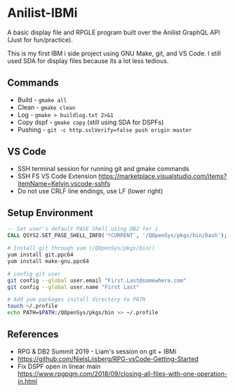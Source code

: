 # Anilist-IBMi


A basic display file and RPGLE program built over the Anilist GraphQL API (Just for fun/practice).


This is my first IBM i side project using GNU Make, git, and VS Code.
I still used SDA for display files because its a lot less tedious.


## Commands
* Build - ```gmake all```
* Clean - ```gmake clean```
* Log - ```gmake > buildlog.txt 2>&1```
* Copy dspf - ```gmake copy``` (still using SDA for DSPFs)
* Pushing - ```git -c http.sslVerify=false push origin master```


## VS Code
* SSH terminal session for running git and gmake commands
* SSH FS VS Code Extension https://marketplace.visualstudio.com/items?itemName=Kelvin.vscode-sshfs
* Do not use CRLF line endings, use LF (lower right)


## Setup Environment 
```sql
-- Set user's default PASE Shell using DB2 for i
CALL QSYS2.SET_PASE_SHELL_INFO('*CURRENT', '/QOpenSys/pkgs/bin/bash');
```

```bash
# Install git through yum (/QOpenSys/pkgs/bin/)
yum install git.ppc64
yum install make-gnu.ppc64

# config git user
git config --global user.email "First.Last@somewhere.com"
git config --global user.name "First Last"

# Add yum packages install directory to PATH
touch ~/.profile
echo PATH=$PATH:/QOpenSys/pkgs/bin >> ~/.profile
```


## References
* RPG & DB2 Summit 2019 - Liam's session on git + IBMi
* https://github.com/NielsLiisberg/RPG-vsCode-Getting-Started
* Fix DSPF open in linear main https://www.rpgpgm.com/2018/09/closing-all-files-with-one-operation-in.html
